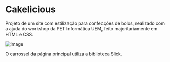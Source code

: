 # Cakelicious
Projeto de um site com estilização para confecções de bolos, realizado com a ajuda do workshop da PET Informática UEM, feito majoritariamente em HTML e CSS.

![Image](https://i.imgur.com/T6ebL9d.png)

O carrossel da página principal utiliza a biblioteca Slick.
